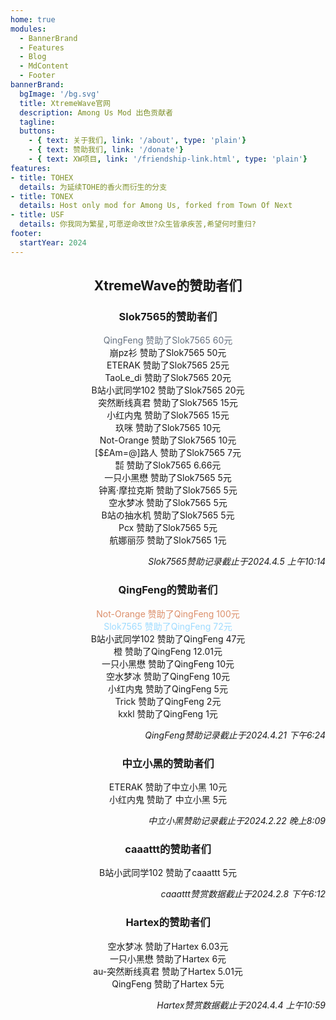 ```yaml
---
home: true
modules:
  - BannerBrand
  - Features
  - Blog
  - MdContent
  - Footer
bannerBrand:
  bgImage: '/bg.svg'
  title: XtremeWave官网
  description: Among Us Mod 出色贡献者
  tagline: 
  buttons:
    - { text: 关于我们, link: '/about', type: 'plain'}
    - { text: 赞助我们, link: '/donate'}
    - { text: XW项目, link: '/friendship-link.html', type: 'plain'}
features:
- title: TOHEX
  details: 为延续TOHE的香火而衍生的分支
- title: TONEX
  details: Host only mod for Among Us, forked from Town Of Next
- title: USF
  details: 你我同为繁星,可愿逆命改世?众生皆承疾苦,希望何时重归?
footer: 
  startYear: 2024
---
```

<div align="center">

## XtremeWave的赞助者们
### Slok7565的赞助者们
<font color=#667180>QingFeng 赞助了Slok7565 60元<br>
</font>崩pz衫 赞助了Slok7565 50元<br>
ETERAK 赞助了Slok7565 25元<br>
TaoLe_di 赞助了Slok7565 20元<br>
B站小武同学102 赞助了Slok7565 20元<br>
突然断线真君 赞助了Slok7565 15元<br>
小红内鬼 赞助了Slok7565 15元<br>
玖咪 赞助了Slok7565 10元<br>
Not-Orange 赞助了Slok7565 10元<br>
[$£Am=@]路人 赞助了Slok7565 7元<br>
㍿ 赞助了Slok7565 6.66元<br>
一只小黑懋 赞助了Slok7565 5元<br>
钟离·摩拉克斯 赞助了Slok7565 5元<br>
空水梦冰 赞助了Slok7565 5元<br>
B站の抽水机 赞助了Slok7565 5元<br>
Pcx 赞助了Slok7565 5元<br>
航娜丽莎 赞助了Slok7565 1元

<div align="right">

*Slok7565赞助记录截止于2024.4.5 上午10:14*

</div>

### QingFeng的赞助者们
<font color=#dc8f6b>Not-Orange 赞助了QingFeng 100元<br>
</font><font color=#9edbff>Slok7565 赞助了QingFeng 72元<br>
</font>B站小武同学102 赞助了QingFeng 47元<br>
橙 赞助了QingFeng 12.01元<br>
一只小黑懋 赞助了QingFeng 10元<br>
空水梦冰 赞助了QingFeng 10元<br>
小红内鬼 赞助了QingFeng 5元<br>
Trick 赞助了QingFeng 2元<br>
kxkl 赞助了QingFeng 1元

<div align="right">

*QingFeng赞助记录截止于2024.4.21 下午6:24*

</div>

### 中立小黑的赞助者们
ETERAK 赞助了中立小黑 10元<br>
小红内鬼 赞助了 中立小黑 5元

<div align="right">

*中立小黑赞助记录截止于2024.2.22 晚上8:09*

</div>

### caaattt的赞助者们
B站小武同学102 赞助了caaattt 5元

<div align="right">

*caaattt赞赏数据截止于2024.2.8 下午6:12*

</div>

### Hartex的赞助者们
空水梦冰 赞助了Hartex 6.03元<br>
一只小黑懋 赞助了Hartex 6元<br>
au-突然断线真君 赞助了Hartex 5.01元<br>
QingFeng 赞助了Hartex 5元

<div align="right">

*Hartex赞赏数据截止于2024.4.4 上午10:59*

</div>
</div>